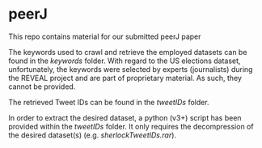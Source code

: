 # peerJ
This repo contains material for our submitted peerJ paper

The keywords used to crawl and retrieve the employed datasets can be found in the _keywords_ folder. With regard to the US elections dataset, unfortunately, the keywords were selected by experts (journalists) during the REVEAL project and are part of proprietary material. As such, they cannot be provided.

The retrieved Tweet IDs can be found in the _tweetIDs_ folder.

In order to extract the desired dataset, a python (v3+) script has been provided within the  _tweetIDs_ folder. It only requires the decompression of the desired dataset(s) (e.g. _sherlockTweetIDs.rar_).